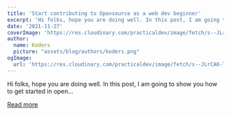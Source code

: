 ```yaml
---
title: 'Start contributing to Opensource as a web dev beginner'
excerpt: 'Hi folks, hope you are doing well. In this post, I am going to show you how to get started in open...'
date: '2021-11-27'
coverImage: 'https://res.cloudinary.com/practicaldev/image/fetch/s--JLrCA6-T--/c_imagga_scale,f_auto,fl_progressive,h_420,q_auto,w_1000/https://dev-to-uploads.s3.amazonaws.com/uploads/articles/zp26iv644vf4fpv62yrc.png'
author:
  name: Koders
  picture: "assets/blog/authors/koders.png"
ogImage:
  url: 'https://res.cloudinary.com/practicaldev/image/fetch/s--JLrCA6-T--/c_imagga_scale,f_auto,fl_progressive,h_420,q_auto,w_1000/https://dev-to-uploads.s3.amazonaws.com/uploads/articles/zp26iv644vf4fpv62yrc.png'
---
```


Hi folks, hope you are doing well. In this post, I am going to show you how to get started in open...

[Read more](https://dev.to/fidalmathew/start-contributing-to-opensource-as-a-web-dev-beginner-2ag9)
